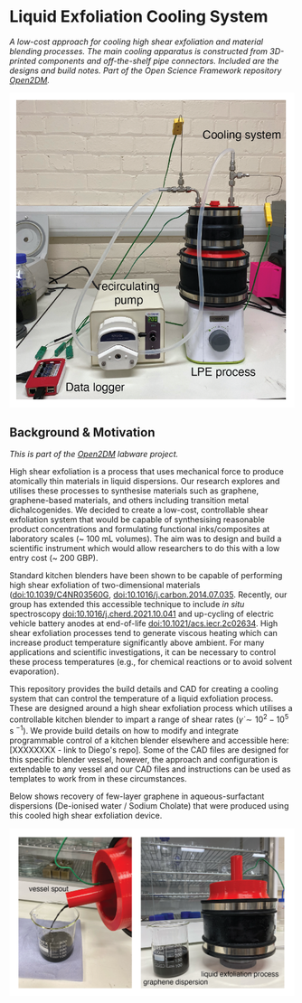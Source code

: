 # Liquid Exfoliation Cooling System

_A low-cost approach for cooling high shear exfoliation and material blending processes. The main cooling apparatus is constructed from 3D-printed components and off-the-shelf pipe connectors. Included are the designs and build notes. Part of the Open Science Framework repository [Open2DM](https://osf.io/evupy/)._

![Complete LPE assembly](./Images/complete-cooling-assembly.png)


## Background & Motivation

_This is part of the [Open2DM](https://osf.io/evupy/) labware project._

High shear exfoliation is a process that uses mechanical force to produce atomically thin materials in liquid dispersions. Our research explores and utilises these processes to synthesise materials such as graphene, graphene-based materials, and others including transition metal dichalcogenides. We decided to create a low-cost, controllable shear exfoliation system that would be capable of synthesising reasonable product concentrations and formulating functional inks/composites at laboratory scales (~ 100 mL volumes). The aim was to design and build a scientific instrument which would allow researchers to do this with a low entry cost (~ 200 GBP). 

Standard kitchen blenders have been shown to be capable of performing high shear exfoliation of two-dimensional materials ([doi:10.1039/C4NR03560G](https://doi.org/10.1039/C4NR03560G), [doi:10.1016/j.carbon.2014.07.035](https://doi.org/10.1016/j.carbon.2014.07.035). Recently, our group has extended this accessible technique to include _in situ_ spectroscopy [doi:10.1016/j.cherd.2021.10.041](https://doi.org/10.1016/j.cherd.2021.10.041) and up-cycling of electric vehicle battery anodes at end-of-life [doi:10.1021/acs.iecr.2c02634](https://doi.org/10.1021/acs.iecr.2c02634). High shear exfoliation processes tend to generate viscous heating which can increase product temperature significantly above ambient. For many applications and scientific investigations, it can be necessary to control these process temperatures (e.g., for chemical reactions or to avoid solvent evaporation).   

This repository provides the build details and CAD for creating a cooling system that can control the temperature of a liquid exfoliation process. These are designed around a high shear exfoliation process which utilises a controllable kitchen blender to impart a range of shear rates ($\dot{\gamma} \sim 10^2-10^5$ s $^{-1}$). We provide build details on how to modify and integrate programmable control of a kitchen blender elsewhere and accessible here: [XXXXXXXX - link to Diego's repo].  Some of the CAD files are designed for this specific blender vessel, however, the approach and configuration is extendable to any vessel and our CAD files and instructions can be used as templates to work from in these circumstances.

Below shows recovery of few-layer graphene in aqueous-surfactant dispersions (De-ionised water / Sodium Cholate) that were produced using this cooled high shear exfoliation device.

![Production of FLG](./Images/2DM-recovery.png) 

